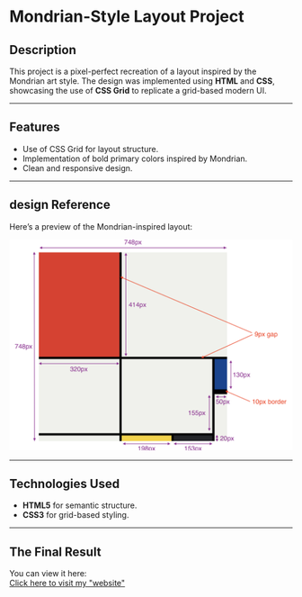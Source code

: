 
# Mondrian-Style Layout Project  

## Description  
This project is a pixel-perfect recreation of a layout inspired by the Mondrian art style. The design was implemented using **HTML** and **CSS**, showcasing the use of **CSS Grid** to replicate a grid-based modern UI.

---

## Features  
- Use of CSS Grid for layout structure.  
- Implementation of bold primary colors inspired by Mondrian.
- Clean and responsive design.

---

## design Reference  
Here’s a preview of the Mondrian-inspired layout:  

![Mondrian Layout Preview](screenshot.png)  

---

## Technologies Used  
- **HTML5** for semantic structure.  
- **CSS3** for grid-based styling.  


---

## The Final Result  
You can view it here:  
[Click here to visit my "website"](https://littlefoxy1nk.github.io/Mondrian/)  
